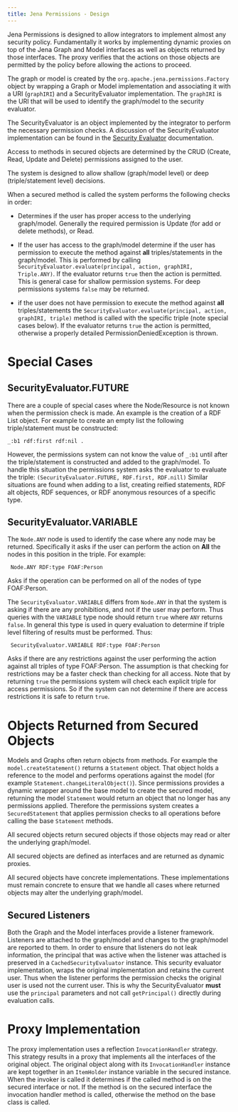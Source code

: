 ```yaml
---
title: Jena Permissions - Design
---
```


Jena Permissions is designed to allow integrators to implement almost any security policy. Fundamentally it works by implementing dynamic proxies on top of the Jena Graph and Model interfaces as well as objects returned by those interfaces. The proxy verifies that the actions on those objects are permitted by the policy before allowing the actions to proceed.

The graph or model is created by the `org.apache.jena.permissions.Factory` object by wrapping a Graph or Model implementation and associating it with a URI (`graphIRI`) and a SecurityEvaluator implementation. The `graphIRI` is the URI that will be used to identify the graph/model to the security evaluator.

The SecurityEvaluator is an object implemented by the integrator to perform the necessary permission checks. A discussion of the SecurityEvaluator implementation can be found in the <a href="evaluator.html">Security Evaluator</a> documentation.

Access to methods in secured objects are determined by the CRUD (Create, Read, Update and Delete) permissions assigned to the user.

The system is designed to allow shallow (graph/model level) or deep (triple/statement level) decisions.

When a secured method is called the system performs the following checks in order:

* Determines if the user has proper access to the underlying graph/model. Generally the required permission is Update (for add or delete methods), or Read.

* If the user has access to the graph/model determine if the user has permission to execute the method against **all** triples/statements in the graph/model. This is performed by calling `SecurityEvaluator.evaluate(principal, action, graphIRI, Triple.ANY)`. If the evaluator returns `true` then the action is permitted. This is general case for shallow permission systems. For deep permissions systems `false` may be returned.

* if the user does not have permission to execute the method against **all** triples/statements the `SecurityEvaluator.evaluate(principal, action, graphIRI, triple)` method is called with the specific triple (note special cases below). If the evaluator returns `true` the action is permitted, otherwise a properly detailed PermissionDeniedException is thrown.

Special Cases
=============
SecurityEvaluator.FUTURE
------------------------

There are a couple of special cases where the Node/Resource is not known when the permission check is made. An example is the creation of a RDF List object. For example to create an empty list the following triple/statement must be constructed:

    _:b1 rdf:first rdf:nil .

However, the permissions system can not know the value of `_:b1` until after the triple/statement is constructed and added to the graph/model. To handle this situation the permissions system asks the evaluator to evaluate the triple: `(SecurityEvaluator.FUTURE, RDF.first, RDF.nill)` Similar situations are found when adding to a list, creating reified statements, RDF alt objects, RDF sequences, or RDF anonymous resources of a specific type.

SecurityEvaluator.VARIABLE
--------------------------
The `Node.ANY` node is used to identify the case where any node may be returned. Specifically it asks if the user can perform the action on **All** the nodes in this position in the triple. For example:

     Node.ANY RDF:type FOAF:Person

Asks if the operation can be performed on all of the nodes of type FOAF:Person.

The `SecurityEvaluator.VARIABLE` differs from `Node.ANY` in that the system is asking if there are any prohibitions, and not if the user may perform. Thus queries with the `VARIABLE` type node should return `true` where `ANY`
returns `false`. In general this type is used in query evaluation to determine if triple level filtering of results must be performed. Thus:

     SecurityEvaluator.VARIABLE RDF:type FOAF:Person

Asks if there are any restrictions against the user performing the action against all triples of type FOAF:Person. The assumption is that checking for restrictions may be a faster check than checking for all access. Note that by returning `true` the permissions system will check each explicit triple for access permissions. So if the system can not determine if there are access restrictions it is safe to return `true`.

Objects Returned from Secured Objects
=====================================

Models and Graphs often return objects from methods. For example the `model.createStatement()` returns a `Statement` object. That object holds a reference to the model and performs operations against the model (for example `Statement.changeLiteralObject()`). Since permissions provides a dynamic wrapper around the base model to create the secured model, returning the model `Statement` would return an object that no longer has any permissions applied. Therefore the permissions system creates a `SecuredStatement` that applies permission checks to all operations before calling the base `Statement` methods.

All secured objects return secured objects if those objects may read or alter the underlying graph/model.

All secured objects are defined as interfaces and are returned as dynamic proxies.

All secured objects have concrete implementations. These implementations must remain concrete to ensure that we handle all cases where returned objects may alter the underlying graph/model.

Secured Listeners
-----------------
Both the Graph and the Model interfaces provide a listener framework. Listeners are attached to the graph/model and changes to the graph/model are reported to them. In order to ensure that listeners do not leak information, the principal that was active when the listener was attached is preserved in a `CachedSecurityEvaluator` instance. This security evaluator implementation, wraps the original implementation and retains the current user. Thus when the listener performs the permission checks the original user is used not the current user. This is why the SecurityEvaluator **must** use the `principal` parameters and not call `getPrincipal()` directly during evaluation calls.

Proxy Implementation
====================
The proxy implementation uses a reflection `InvocationHandler` strategy. This strategy results in a proxy that implements all the interfaces of the original object. The original object along with its `InvocationHandler` instance are kept together in an `ItemHolder` instance variable in the secured instance. When the invoker is called it determines if the called method is on the secured interface or not. If the method is on the secured interface the invocation handler method is called, otherwise the method on the base class is called.
